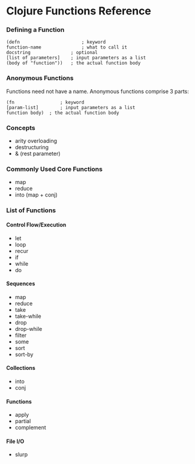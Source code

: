 # Clojure Functions Reference

### Defining a Function

```
(defn						; keyword
function-name				; what to call it
docstring  				; optional
[list of parameters]	; input parameters as a list
(body of "function"))	; the actual function body
```
### Anonymous Functions

Functions need not have a name. Anonymous functions comprise 3 parts:

```
(fn 				; keyword
[param-list]		; input parameters as a list
function body)	; the actual function body
```

### Concepts

* arity overloading
* destructuring
* & (rest parameter)

### Commonly Used Core Functions

* map
* reduce
* into (map + conj)

### List of Functions

#### Control Flow/Execution

* let
* loop
* recur
* if
* while
* do

#### Sequences

* map
* reduce
* take
* take-while
* drop
* drop-while
* filter
* some
* sort
* sort-by

#### Collections

* into
* conj

#### Functions

* apply
* partial
* complement

#### File I/O

* slurp